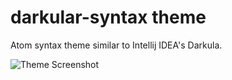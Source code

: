 # darkular-syntax theme

Atom syntax theme similar to Intellij IDEA's Darkula.

![Theme Screenshot](https://f.cloud.github.com/assets/69169/2289498/4c3cb0ec-a009-11e3-8dbd-077ee11741e5.gif)
